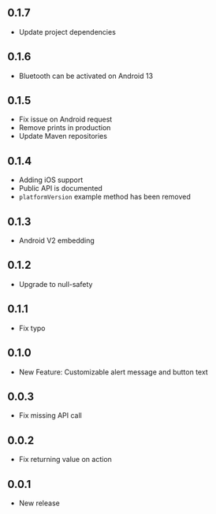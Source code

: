## 0.1.7
* Update project dependencies

## 0.1.6
* Bluetooth can be activated on Android 13

## 0.1.5
* Fix issue on Android request
* Remove prints in production
* Update Maven repositories

## 0.1.4
* Adding iOS support
* Public API is documented
* `platformVersion` example method has been removed

## 0.1.3
* Android V2 embedding

## 0.1.2
* Upgrade to null-safety

## 0.1.1
* Fix typo

## 0.1.0
* New Feature: Customizable alert message and button text

## 0.0.3
* Fix missing API call

## 0.0.2
* Fix returning value on action

## 0.0.1
* New release

